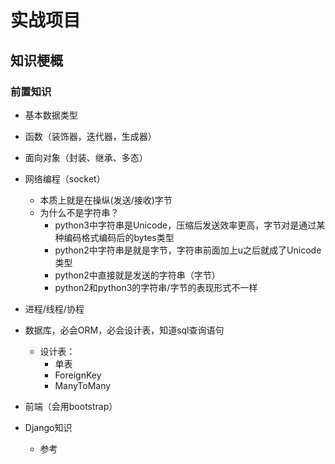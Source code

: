 # 实战项目
## 知识梗概
### 前置知识
- 基本数据类型
- 函数（装饰器，迭代器，生成器）
- 面向对象（封装、继承、多态）
- 网络编程（socket）
	- 本质上就是在操纵(发送/接收)字节
	- 为什么不是字符串？
		- python3中字符串是Unicode，压缩后发送效率更高，字节对是通过某种编码格式编码后的bytes类型
		- python2中字符串是就是字节，字符串前面加上u之后就成了Unicode类型
		- python2中直接就是发送的字符串（字节）
		- python2和python3的字符串/字节的表现形式不一样

- 进程/线程/协程

- 数据库，必会ORM，必会设计表，知道sql查询语句
	- 设计表：
		- 单表
		- ForeignKey
		- ManyToMany

- 前端（会用bootstrap）

- Django知识
	- 参考








